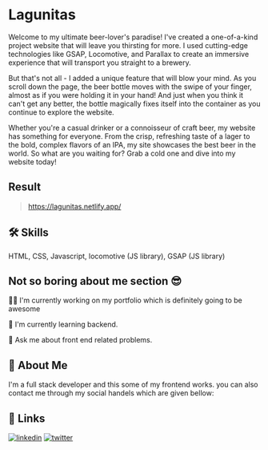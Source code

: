 
# Lagunitas

Welcome to my ultimate beer-lover's paradise! I've created a one-of-a-kind project website that will leave you thirsting for more. I used cutting-edge technologies like GSAP, Locomotive, and Parallax to create an immersive experience that will transport you straight to a brewery.

But that's not all - I added a unique feature that will blow your mind. As you scroll down the page, the beer bottle moves with the swipe of your finger, almost as if you were holding it in your hand! And just when you think it can't get any better, the bottle magically fixes itself into the container as you continue to explore the website.

Whether you're a casual drinker or a connoisseur of craft beer, my website has something for everyone. From the crisp, refreshing taste of a lager to the bold, complex flavors of an IPA, my site showcases the best beer in the world. So what are you waiting for? Grab a cold one and dive into my website today!



## Result

> https://lagunitas.netlify.app/


## 🛠 Skills
HTML, CSS, Javascript, locomotive (JS library),  GSAP (JS library)


## Not so boring about me section 😎
👩‍💻 I'm currently working on my portfolio which is definitely going to be awesome

🧠 I'm currently learning backend.

💬 Ask me about front end related problems.


## 🚀 About Me
I'm a full stack developer and this some of my frontend works.
you can also contact me through my social handels which are given bellow:


## 🔗 Links
[![linkedin](https://img.shields.io/badge/linkedin-0A66C2?style=for-the-badge&logo=linkedin&logoColor=white)](https://bit.ly/3SmXBP3)
[![twitter](https://img.shields.io/badge/twitter-1DA1F2?style=for-the-badge&logo=twitter&logoColor=white)](https://bit.ly/3BTFFnZ)

